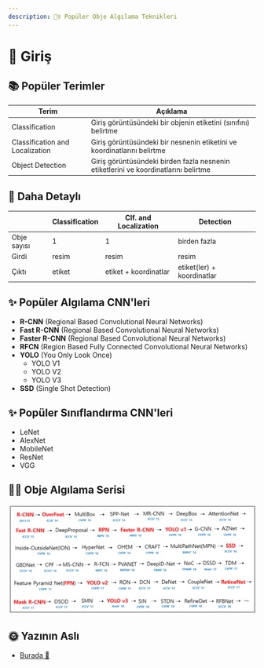 ```yaml
---
description: 🕵️‍♀️ Popüler Obje Algılama Teknikleri
---
```


# 🌱 Giriş

## 📚 Popüler Terimler

| Terim                | Açıklama                                       |
| -------------------- | ---------------------------------------------- |
| Classification       | Giriş görüntüsündeki bir objenin etiketini (sınıfını) belirtme |
| Classification and Localization | Giriş görüntüsündeki bir nesnenin etiketini ve koordinatlarını belirtme |
| Object Detection     |  Giriş görüntüsündeki birden fazla nesnenin etiketlerini ve koordinatlarını belirtme |

## 📑 Daha Detaylı

|             | Classification | Clf. and Localization | Detection              |
| ----------- | -------------- | --------------------- | ---------------------- |
| Obje sayısı | 1              | 1                     | birden fazla           |
| Girdi       | resim          | resim                 | resim                  |
| Çıktı       | etiket         | etiket + koordinatlar | etiket(ler) + koordinatlar |


## ✨ Popüler Algılama CNN'leri
- **R-CNN** (Regional Based Convolutional Neural Networks)
- **Fast R-CNN** (Regional Based Convolutional Neural Networks)
- **Faster R-CNN** (Regional Based Convolutional Neural Networks)
- **RFCN** (Region Based Fully Connected Convolutional Neural Networks)
- **YOLO** (You Only Look Once)
  - YOLO V1
  - YOLO V2
  - YOLO V3
- **SSD** (Single Shot Detection)

## ✨ Popüler Sınıflandırma CNN'leri
- LeNet
- AlexNet
- MobileNet
- ResNet
- VGG

## 🤸‍♀️ Obje Algılama Serisi
<img src="../res/ObjectDetectionSeries.png" width="600"  />

## 🌞 Yazının Aslı
- [Burada 🐾](https://dl.asmaamir.com/8-objectdetection)